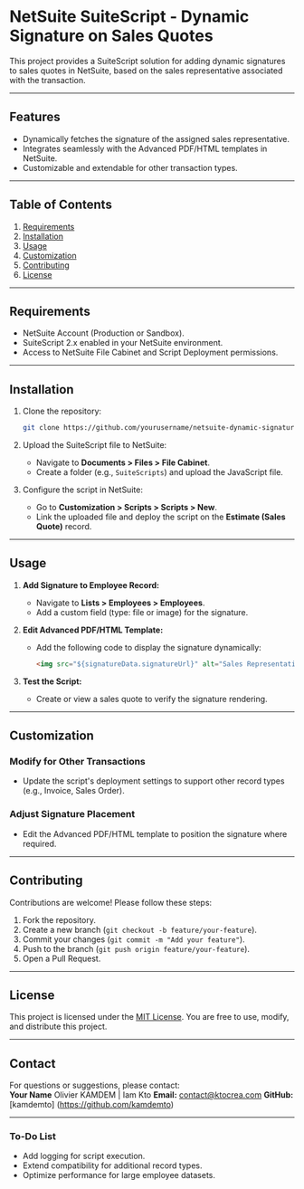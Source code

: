 
# **NetSuite SuiteScript - Dynamic Signature on Sales Quotes**

This project provides a SuiteScript solution for adding dynamic signatures to sales quotes in NetSuite, based on the sales representative associated with the transaction. 

---

## **Features**
- Dynamically fetches the signature of the assigned sales representative.
- Integrates seamlessly with the Advanced PDF/HTML templates in NetSuite.
- Customizable and extendable for other transaction types.

---

## **Table of Contents**
1. [Requirements](#requirements)
2. [Installation](#installation)
3. [Usage](#usage)
4. [Customization](#customization)
5. [Contributing](#contributing)
6. [License](#license)

---

## **Requirements**
- NetSuite Account (Production or Sandbox).
- SuiteScript 2.x enabled in your NetSuite environment.
- Access to NetSuite File Cabinet and Script Deployment permissions.

---

## **Installation**
1. Clone the repository:
   ```bash
   git clone https://github.com/yourusername/netsuite-dynamic-signature.git
   ```

2. Upload the SuiteScript file to NetSuite:
   - Navigate to **Documents > Files > File Cabinet**.
   - Create a folder (e.g., `SuiteScripts`) and upload the JavaScript file.

3. Configure the script in NetSuite:
   - Go to **Customization > Scripts > Scripts > New**.
   - Link the uploaded file and deploy the script on the **Estimate (Sales Quote)** record.

---

## **Usage**
1. **Add Signature to Employee Record:**
   - Navigate to **Lists > Employees > Employees**.
   - Add a custom field (type: file or image) for the signature.

2. **Edit Advanced PDF/HTML Template:**
   - Add the following code to display the signature dynamically:
     ```html
     <img src="${signatureData.signatureUrl}" alt="Sales Representative Signature" style="width:150px;" />
     ```

3. **Test the Script:**
   - Create or view a sales quote to verify the signature rendering.

---

## **Customization**
### Modify for Other Transactions
- Update the script's deployment settings to support other record types (e.g., Invoice, Sales Order).

### Adjust Signature Placement
- Edit the Advanced PDF/HTML template to position the signature where required.

---

## **Contributing**
Contributions are welcome! Please follow these steps:
1. Fork the repository.
2. Create a new branch (`git checkout -b feature/your-feature`).
3. Commit your changes (`git commit -m "Add your feature"`).
4. Push to the branch (`git push origin feature/your-feature`).
5. Open a Pull Request.

---

## **License**
This project is licensed under the [MIT License](LICENSE). You are free to use, modify, and distribute this project.

---

## **Contact**
For questions or suggestions, please contact:  
**Your Name** Olivier KAMDEM | Iam Kto 
**Email:** contact@ktocrea.com 
**GitHub:** [kamdemto]
(https://github.com/kamdemto)

---

### **To-Do List**
- Add logging for script execution.
- Extend compatibility for additional record types.
- Optimize performance for large employee datasets.
